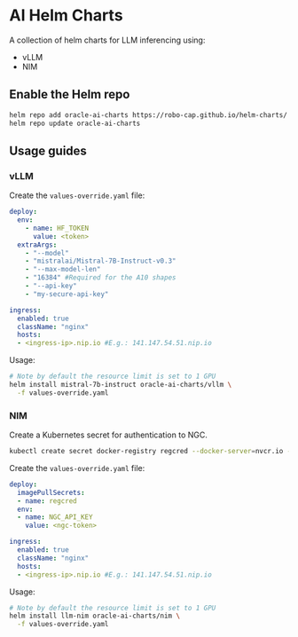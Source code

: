 # AI Helm Charts
A collection of helm charts for LLM inferencing using:
- vLLM
- NIM

## Enable the Helm repo
```bash
helm repo add oracle-ai-charts https://robo-cap.github.io/helm-charts/
helm repo update oracle-ai-charts
```

## Usage guides

### vLLM

Create the `values-override.yaml` file:

```yaml
deploy:
  env:
    - name: HF_TOKEN
      value: <token>
  extraArgs:
    - "--model"
    - "mistralai/Mistral-7B-Instruct-v0.3"
    - "--max-model-len"
    - "16384" #Required for the A10 shapes
    - "--api-key"
    - "my-secure-api-key"

ingress:
  enabled: true
  className: "nginx"
  hosts:
  - <ingress-ip>.nip.io #E.g.: 141.147.54.51.nip.io

```

Usage:
```bash
# Note by default the resource limit is set to 1 GPU
helm install mistral-7b-instruct oracle-ai-charts/vllm \
  -f values-override.yaml
```

### NIM

Create a Kubernetes secret for authentication to NGC.

```bash
kubectl create secret docker-registry regcred --docker-server=nvcr.io --docker-username=<your-name> --docker-password=<your-pword> --docker-email=<your-email>
```

Create the `values-override.yaml` file:

```yaml
deploy:
  imagePullSecrets:
  - name: regcred
  env:
  - name: NGC_API_KEY
    value: <ngc-token>

ingress:
  enabled: true
  className: "nginx"
  hosts:
  - <ingress-ip>.nip.io #E.g.: 141.147.54.51.nip.io

```

Usage:
```bash
# Note by default the resource limit is set to 1 GPU
helm install llm-nim oracle-ai-charts/nim \
  -f values-override.yaml
```
